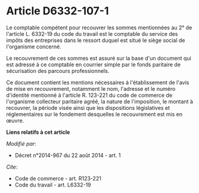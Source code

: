 # Article D6332-107-1

Le comptable compétent pour recouvrer les sommes mentionnées au 2° de l'article L. 6332-19 du code du travail est le
comptable du service des impôts des entreprises dans le ressort duquel est situé le siège social de l'organisme concerné. 

Le recouvrement de ces sommes est assuré sur la base d'un document qui est adressé à ce comptable en courrier simple par le
fonds paritaire de sécurisation des parcours professionnels. 

Ce document contient les mentions nécessaires à l'établissement de l'avis de mise en recouvrement, notamment le nom,
l'adresse et le numéro d'identité mentionné à l'article R. 123-221 du code de commerce de l'organisme collecteur paritaire
agréé, la nature de l'imposition, le montant à recouvrer, la période visée ainsi que les dispositions législatives et
réglementaires sur le fondement desquelles le recouvrement est mis en œuvre.

**Liens relatifs à cet article**

_Modifié par_:

  - Décret n°2014-967 du 22 août 2014 - art. 1

_Cite_:

  - Code de commerce - art. R123-221
  - Code du travail - art. L6332-19
